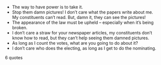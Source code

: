  - The way to have power is to take it.
 - Stop them damn pictures! I don’t care what the papers write about me. My constituents can’t read. But, damn it, they can see the pictures!
 - The appearance of the law must be upheld – especially when it’s being broken.
 - I don’t care a straw for your newspaper articles, my constituents don’t know how to read, but they can’t help seeing them damned pictures.
 - As long as I count the votes, what are you going to do about it?
 - I don’t care who does the electing, as long as I get to do the nominating.

6 quotes